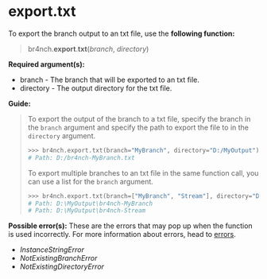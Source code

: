# export.txt

To export the branch output to an txt file, use the **following function:**

> br4nch.**export**.**txt**(*branch*, *directory*)

**Required argument(s):**

- branch - The branch that will be exported to an txt file.
- directory  - The output directory for the txt file.

**Guide:**

> To export the output of the branch to a txt file, specify the branch in the `branch` argument and specify the path to export the file to in the `directory` argument.
>
> ```python
> >>> br4nch.export.txt(branch="MyBranch", directory="D:/MyOutput")
> # Path: D:/br4nch-MyBranch.txt
> ```
>
> To export multiple branches to an txt file in the same function call, you can use a list for the `branch` argument.
>
> ```python
> >>> br4nch.export.txt(branch=["MyBranch", "Stream"], directory="D:/MyOutput")
> # Path: D:\MyOutput\br4nch-MyBranch
> # Path: D:\MyOutput\br4nch-Stream
> ```

**Possible error(s):**
These are the errors that may pop up when the function is used incorrectly.
For more information about errors, head to [errors](../../guides/errors.md).

- *InstanceStringError*
- *NotExistingBranchError*
- *NotExistingDirectoryError*

